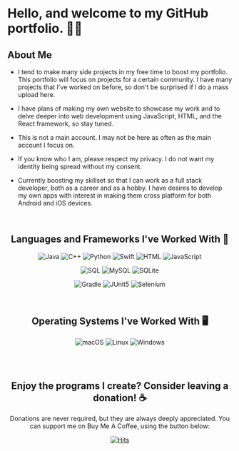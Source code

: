 <br>

</br>


# Hello, and welcome to my GitHub portfolio. 👋🏼

## About Me
- I tend to make many side projects in my free time to boost my portfolio. This portfolio will focus on projects for a certain community. I have many projects that I've worked on before, so don't be surprised if I do a mass upload here.

- I have plans of making my own website to showcase my work and to delve deeper into web development using JavaScript, HTML, and the React framework, so stay tuned.

- This is not a main account. I may not be here as often as the main account I focus on.

- If you know who I am, please respect my privacy. I do not want my identity being spread without my consent.

- Currently boosting my skillset so that I can work as a full stack developer, both as a career and as a hobby. I have desires to develop my own apps with interest in making them cross platform for both Android and iOS devices.
  

<br>

<div align = center>

## Languages and Frameworks I've Worked With 📖

![Java] ![C++] ![Python] ![Swift] ![HTML] ![JavaScript] 

![SQL] ![MySQL] ![SQLite] 

![Gradle] ![JUnit5] ![Selenium]



<br>


## Operating Systems I've Worked With 🖥️

![macOS] ![Linux] ![Windows]

<br>
<br>

## Enjoy the programs I create? Consider leaving a donation! ☕️
Donations are never required, but they are always deeply appreciated. You can support me on Buy Me A Coffee, using the button below:

<script type="text/javascript" src="https://cdnjs.buymeacoffee.com/1.0.0/button.prod.min.js" data-name="bmc-button" data-slug="v2ftrsbdkv7" data-color=“#ECBCFB” data-emoji="📖"  data-font="Inter" data-text="Buy me a book" data-outline-color="#000000" data-font-color="#000000" data-coffee-color="#FFDD00" ></script>
<!--<a href = "https://www.buymeacoffee.com/v2ftrsbdkv7" /> <img alt = "Static-Badge" src = "https://img.shields.io/badge/Buy_Me_A_Coffee!-yellow?style=flat-square&logo=buymeacoffee"/></a>
-->



[![Hits](https://hits.sh/github.com/Professional-Bed-Breaker.svg?label=Hits&style=flat-square)](https://hits.sh/github.com/Professional-Bed-Breaker/)

<!------------------------------------------------------------------------>


<!-- Programming Languages -->
[Java]: https://img.shields.io/badge/Java-red?style=flat-square&logo=Java
[C++]: https://img.shields.io/badge/C%2B%2B-red?style=flat-square&logo=C%2B%2B
[Python]: https://img.shields.io/badge/Python-red?style=flat-square&logo=python
[Swift]: https://img.shields.io/badge/Swift-white?style=flat-square&logo=swift

<!-- Web Development -->
[HTML]: https://img.shields.io/badge/HTML-white?style=flat-square&logo=html5

[JavaScript]: https://img.shields.io/badge/JavaScript-white?style=flat-square&logo=javascript

<!-- Query Languages -->
[SQL]: https://img.shields.io/badge/SQL-black?style=flat-square&logo=microsoftsqlserver
[MySQL]: https://img.shields.io/badge/MySQL-black?style=flat-square&logo=mysql
[SQLite]: https://img.shields.io/badge/SQLite-black?style=flat-square&logo=sqlite


<!-- Build Managers? -->
[Gradle]: https://img.shields.io/badge/Gradle-green?style=flat-square&logo=Gradle

<!-- Frameworks -->
[JUnit5]: https://img.shields.io/badge/JUnit5-black?style=flat-square&logo=junit5
[Selenium]: https://img.shields.io/badge/Selenium-black?style=flat-square&logo=selenium


<!-- Operating Systems -->
[macOS]: https://img.shields.io/badge/macOS-black?style=flat-square&logo=macos

[Linux]: https://img.shields.io/badge/Linux-black?style=flat-square&logo=linux

[Windows]: https://img.shields.io/badge/Windows-black?style=flat-square&logo=windows

